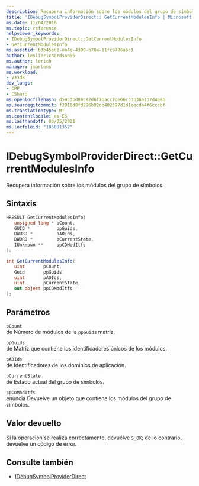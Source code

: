 ```yaml
---
description: Recupera información sobre los módulos del grupo de símbolos.
title: 'IDebugSymbolProviderDirect:: GetCurrentModulesInfo | Microsoft Docs'
ms.date: 11/04/2016
ms.topic: reference
helpviewer_keywords:
- IDebugSymbolProviderDirect::GetCurrentModulesInfo
- GetCurrentModulesInfo
ms.assetid: b3b45ed2-ea4e-4389-b78a-11fc9796a6c1
author: leslierichardson95
ms.author: lerich
manager: jmartens
ms.workload:
- vssdk
dev_langs:
- CPP
- CSharp
ms.openlocfilehash: d59c3bd88c82d6f7bacc7ce66c33b36a137d4e8b
ms.sourcegitcommit: f2916d8fd296b92cc402597d1d1eecda4f6cccbf
ms.translationtype: MT
ms.contentlocale: es-ES
ms.lasthandoff: 03/25/2021
ms.locfileid: "105081352"
---
```

# <a name="idebugsymbolproviderdirectgetcurrentmodulesinfo"></a>IDebugSymbolProviderDirect::GetCurrentModulesInfo
Recupera información sobre los módulos del grupo de símbolos.

## <a name="syntax"></a>Sintaxis

```cpp
HRESULT GetCurrentModulesInfo(
   unsigned long * pCount,
   GUID *          ppGuids,
   DWORD *         pADIds,
   DWORD *         pCurrentState,
   IUnknown **     ppCDModItfs
);
```

```csharp
int GetCurrentModulesInfo(
   uint       pCount,
   Guid       ppGuids,
   uint       pADIds,
   uint       pCurrentState,
   out object ppCDModItfs
);
```

## <a name="parameters"></a>Parámetros
`pCount`\
de Número de módulos de la `ppGuids` matriz.

`ppGuids`\
de Matriz que contiene los identificadores únicos de los módulos.

`pADIds`\
de Identificadores de los dominios de aplicación.

`pCurrentState`\
de Estado actual del grupo de símbolos.

`ppCDModItfs`\
enuncia Devuelve un objeto que contiene los módulos del grupo de símbolos.

## <a name="return-value"></a>Valor devuelto
 Si la operación se realiza correctamente, devuelve `S_OK`; de lo contrario, devuelve un código de error.

## <a name="see-also"></a>Consulte también
- [IDebugSymbolProviderDirect](../../../extensibility/debugger/reference/idebugsymbolproviderdirect.md)
